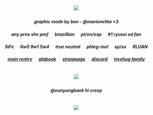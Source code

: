 # <p align="center"> ![](https://i.postimg.cc/Pq7Qzg2R/image.png)
##### <p align="center"> graphic made by bon - @marionettia <3
##### <p align="center"> any prns she pref⠀⠀brazillian⠀⠀pt/en/esp⠀⠀#1 ryusei sd fan
##### <p align="center"> SiFe⠀⠀6w5 9w1 5w4⠀⠀true neutral⠀⠀phleg-mel⠀⠀sp/sx⠀⠀RLUAN
##### <p align="center"> [main rentry](https://rentry.co/giyuu-tomioka)⠀⠀[atabook](https://ryuvi.atabook.org/)⠀⠀[strawpage](https://greencore.straw.page)⠀⠀[discord](https://discordid.netlify.app/?id=742350316938330153)⠀⠀[treehug family](https://rentry.co/ponytownfamily)
# <p align="center">![](https://komarev.com/ghpvc/?username=purrcore&base=1200&style=flat&color=8CBF84)
##### <p align="center"> @eunyungbaek hi creep

# <p align="center"> ![](https://i.postimg.cc/VvQ92jy9/image.png)
